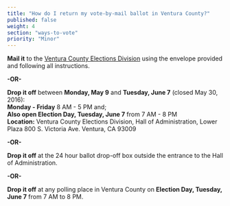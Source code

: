 ```yaml
---
title: "How do I return my vote-by-mail ballot in Ventura County?"
published: false
weight: 4
section: "ways-to-vote"
priority: "Minor"
---
```


**Mail it** to the [Ventura County Elections Division](#section-election-office-contact) using the envelope provided and following all instructions.  

**-OR-**  

**Drop it off** between **Monday, May 9** and **Tuesday, June 7** (closed May 30, 2016):  
  **Monday - Friday** 8 AM - 5 PM and;  
  **Also open Election Day, Tuesday, June 7** from 7 AM - 8 PM  
  **Location:** Ventura County Elections Division, Hall of Administration, Lower Plaza 800 S. Victoria Ave. Ventura, CA 93009  
  
**-OR-**  

**Drop it off** at the 24 hour ballot drop-off box outside the entrance to the Hall of Administration.  

**-OR-**  

**Drop it off** at any polling place in Ventura County on **Election Day, Tuesday, June 7** from 7 AM to 8 PM.
